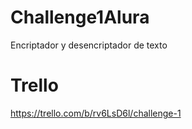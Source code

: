 # Challenge1Alura
Encriptador y desencriptador de texto

# Trello
https://trello.com/b/rv6LsD6l/challenge-1
